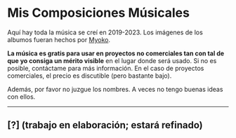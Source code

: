 # Mis Composiciones Músicales

Aquí hay toda la música se creí en 2019-2023. Los imágenes de los albumos fueran hechos por [Myoko](https://beetmacol.com).

**La música es gratis para usar en proyectos no comerciales tan con tal de que yo consiga un mérito visible** en el lugar donde será usado. Si no es posible, contáctame para más información. En el caso de proyectos comerciales, el precio es discutible (pero bastante bajo).

Además, por favor no juzgue los nombres. A veces no tengo buenas ideas con ellos.

---

## [?] (trabajo en elaboración; estará refinado)
